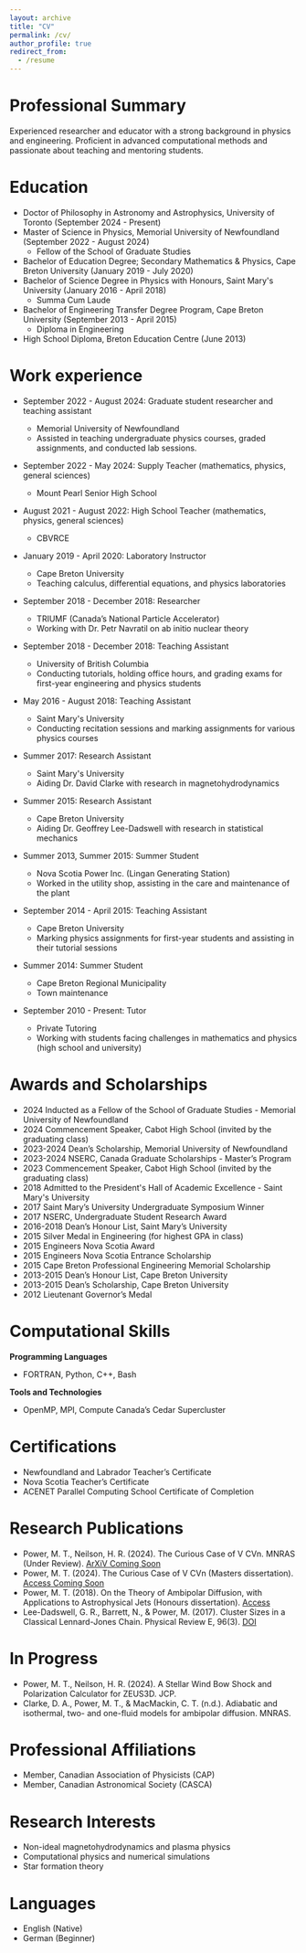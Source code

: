 ```yaml
---
layout: archive
title: "CV"
permalink: /cv/
author_profile: true
redirect_from:
  - /resume
---
```


Professional Summary
======
Experienced researcher and educator with a strong background in physics and engineering. Proficient in advanced computational methods and passionate about teaching and mentoring students.

Education
======
* Doctor of Philosophy in Astronomy and Astrophysics, University of Toronto (September 2024 - Present)
* Master of Science in Physics, Memorial University of Newfoundland (September 2022 - August 2024)
  * Fellow of the School of Graduate Studies
* Bachelor of Education Degree; Secondary Mathematics & Physics, Cape Breton University (January 2019 - July 2020)
* Bachelor of Science Degree in Physics with Honours, Saint Mary's University (January 2016 - April 2018)
  * Summa Cum Laude
* Bachelor of Engineering Transfer Degree Program, Cape Breton University (September 2013 - April 2015)
  * Diploma in Engineering
* High School Diploma, Breton Education Centre (June 2013)

Work experience
======
* September 2022 - August 2024: Graduate student researcher and teaching assistant
  * Memorial University of Newfoundland
  * Assisted in teaching undergraduate physics courses, graded assignments, and conducted lab sessions.

* September 2022 - May 2024: Supply Teacher (mathematics, physics, general sciences)
  * Mount Pearl Senior High School

* August 2021 - August 2022: High School Teacher (mathematics, physics, general sciences)
  * CBVRCE

* January 2019 - April 2020: Laboratory Instructor
  * Cape Breton University
  * Teaching calculus, differential equations, and physics laboratories

* September 2018 - December 2018: Researcher
  * TRIUMF (Canada’s National Particle Accelerator)
  * Working with Dr. Petr Navratil on ab initio nuclear theory

* September 2018 - December 2018: Teaching Assistant
  * University of British Columbia
  * Conducting tutorials, holding office hours, and grading exams for first-year engineering and physics students

* May 2016 - August 2018: Teaching Assistant
  * Saint Mary's University
  * Conducting recitation sessions and marking assignments for various physics courses

* Summer 2017: Research Assistant
  * Saint Mary's University
  * Aiding Dr. David Clarke with research in magnetohydrodynamics

* Summer 2015: Research Assistant
  * Cape Breton University
  * Aiding Dr. Geoffrey Lee-Dadswell with research in statistical mechanics

* Summer 2013, Summer 2015: Summer Student
  * Nova Scotia Power Inc. (Lingan Generating Station)
  * Worked in the utility shop, assisting in the care and maintenance of the plant

* September 2014 - April 2015: Teaching Assistant
  * Cape Breton University
  * Marking physics assignments for first-year students and assisting in their tutorial sessions

* Summer 2014: Summer Student
  * Cape Breton Regional Municipality
  * Town maintenance

* September 2010 - Present: Tutor
  * Private Tutoring
  * Working with students facing challenges in mathematics and physics (high school and university)

Awards and Scholarships
======
* 2024 Inducted as a Fellow of the School of Graduate Studies - Memorial University of Newfoundland
* 2024 Commencement Speaker, Cabot High School (invited by the graduating class)
* 2023-2024 Dean’s Scholarship, Memorial University of Newfoundland
* 2023-2024 NSERC, Canada Graduate Scholarships - Master’s Program
* 2023 Commencement Speaker, Cabot High School (invited by the graduating class)
* 2018 Admitted to the President's Hall of Academic Excellence - Saint Mary's University
* 2017 Saint Mary’s University Undergraduate Symposium Winner
* 2017 NSERC, Undergraduate Student Research Award
* 2016-2018 Dean’s Honour List, Saint Mary’s University
* 2015 Silver Medal in Engineering (for highest GPA in class)
* 2015 Engineers Nova Scotia Award
* 2015 Engineers Nova Scotia Entrance Scholarship
* 2015 Cape Breton Professional Engineering Memorial Scholarship
* 2013-2015 Dean’s Honour List, Cape Breton University
* 2013-2015 Dean’s Scholarship, Cape Breton University
* 2012 Lieutenant Governor’s Medal

Computational Skills
======
**Programming Languages**
* FORTRAN, Python, C++, Bash

**Tools and Technologies**
* OpenMP, MPI, Compute Canada’s Cedar Supercluster

Certifications
======
* Newfoundland and Labrador Teacher’s Certificate
* Nova Scotia Teacher’s Certificate
* ACENET Parallel Computing School Certificate of Completion

Research Publications
======
* Power, M. T., Neilson, H. R. (2024). The Curious Case of V CVn. MNRAS (Under Review). [ArXiV Coming Soon]()
* Power, M. T. (2024). The Curious Case of V CVn (Masters dissertation). [Access Coming Soon]()
* Power, M. T. (2018). On the Theory of Ambipolar Diffusion, with Applications to Astrophysical Jets (Honours dissertation). [Access](http://library2.smu.ca/handle/01/27887)
* Lee-Dadswell, G. R., Barrett, N., & Power, M. (2017). Cluster Sizes in a Classical Lennard-Jones Chain. Physical Review E, 96(3). [DOI](https://doi.org/10.1103/PhysRevE.96.032144)

In Progress
======
* Power, M. T., Neilson, H. R. (2024). A Stellar Wind Bow Shock and Polarization Calculator for ZEUS3D. JCP.
* Clarke, D. A., Power, M. T., & MacMackin, C. T. (n.d.). Adiabatic and isothermal, two- and one-fluid models for ambipolar diffusion. MNRAS.

Professional Affiliations
======
* Member, Canadian Association of Physicists (CAP)
* Member, Canadian Astronomical Society (CASCA)

Research Interests
======
* Non-ideal magnetohydrodynamics and plasma physics
* Computational physics and numerical simulations
* Star formation theory

Languages
======
* English (Native)
* German (Beginner)